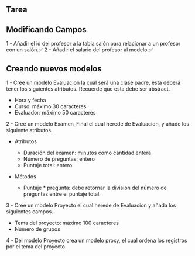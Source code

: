 ## Tarea
## Modificando Campos 
1 - Añadir el id del profesor a la tabla salón para relacionar a un profesor con un salón.✅
2 - Añadir el salario del profesor al modelo.✅

## Creando nuevos modelos
1 - Cree un modelo Evaluacion la cual será una clase padre, esta deberá tener los siguientes atributos. Recuerde que esta debe ser abstract.

- Hora y fecha
- Curso: máximo 30 caracteres
- Evaluador: máximo 50 caracteres

2 - Cree un modelo Examen_Final el cual herede de Evaluacion, y añade los siguiente atributos.

- Atributos
    - Duración del examen: minutos como cantidad entera
    - Número de preguntas: entero
    - Puntaje total: entero

- Métodos
    - Puntaje * pregunta: debe retornar la división del número de preguntas entre el puntaje total.

3 - Cree un modelo Proyecto el cual herede de Evaluacion y añada los siguientes campos.

- Tema del proyecto: máximo 100 caracteres
- Número de grupos

4 - Del modelo Proyecto crea un modelo proxy, el cual ordena los registros por el tema del proyecto.